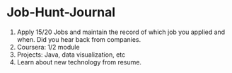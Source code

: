 # Job-Hunt-Journal
1. Apply 15/20 Jobs and maintain the record of which job you applied and when. Did you hear back from companies.
2. Coursera: 1/2 module
3. Projects: Java, data visualization, etc
4. Learn about new technology from resume. 
